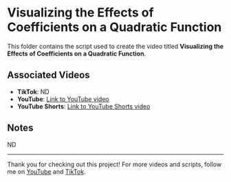 # Visualizing the Effects of Coefficients on a Quadratic Function

This folder contains the script used to create the video titled **Visualizing the Effects of Coefficients on a Quadratic Function**.

## Associated Videos

- **TikTok**: ND
- **YouTube**: [Link to YouTube video](https://youtu.be/fHLNmQu5A-0)
- **YouTube Shorts**: [Link to YouTube Shorts video](https://youtube.com/shorts/b75_V6nULbs?feature=share)

## Notes

ND

---

Thank you for checking out this project! For more videos and scripts, follow me on [YouTube](https://www.youtube.com/@beltium) and [TikTok](https://www.tiktok.com/@hugo.mthi).
